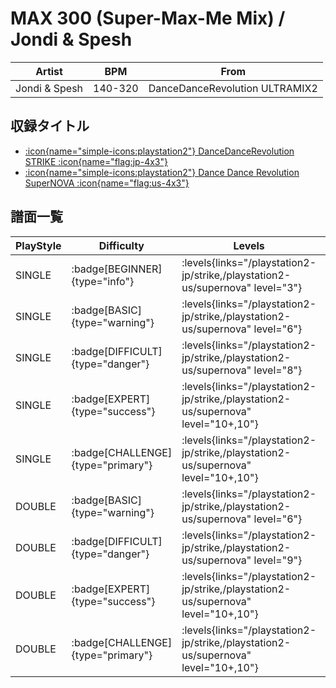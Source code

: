 # MAX 300 (Super-Max-Me Mix) / Jondi & Spesh

|Artist|BPM|From|
|------|---|----|
|Jondi & Spesh|140-320|DanceDanceRevolution ULTRAMIX2|

## 収録タイトル

- [:icon{name="simple-icons:playstation2"} DanceDanceRevolution STRIKE :icon{name="flag:jp-4x3"}](/playstation2-jp/strike)
- [:icon{name="simple-icons:playstation2"} Dance Dance Revolution SuperNOVA :icon{name="flag:us-4x3"}](/playstation2-us/supernova)

## 譜面一覧

|PlayStyle|Difficulty|Levels|Notes|Movie|
|---------|----------|------|-----|-----|
|SINGLE| :badge[BEGINNER]{type="info"}| :levels{links="/playstation2-jp/strike,/playstation2-us/supernova" level="3"}|203/6||
|SINGLE| :badge[BASIC]{type="warning"}| :levels{links="/playstation2-jp/strike,/playstation2-us/supernova" level="6"}|345/30||
|SINGLE| :badge[DIFFICULT]{type="danger"}| :levels{links="/playstation2-jp/strike,/playstation2-us/supernova" level="8"}|409/34||
|SINGLE| :badge[EXPERT]{type="success"}| :levels{links="/playstation2-jp/strike,/playstation2-us/supernova" level="10+,10"}|586/60||
|SINGLE| :badge[CHALLENGE]{type="primary"}| :levels{links="/playstation2-jp/strike,/playstation2-us/supernova" level="10+,10"}|610/62||
|DOUBLE| :badge[BASIC]{type="warning"}| :levels{links="/playstation2-jp/strike,/playstation2-us/supernova" level="6"}|359/0||
|DOUBLE| :badge[DIFFICULT]{type="danger"}| :levels{links="/playstation2-jp/strike,/playstation2-us/supernova" level="9"}|394/9||
|DOUBLE| :badge[EXPERT]{type="success"}| :levels{links="/playstation2-jp/strike,/playstation2-us/supernova" level="10+,10"}|543/48||
|DOUBLE| :badge[CHALLENGE]{type="primary"}| :levels{links="/playstation2-jp/strike,/playstation2-us/supernova" level="10+,10"}|562/188||
